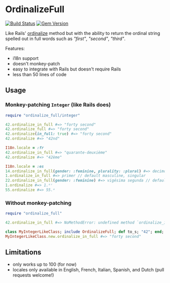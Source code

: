 # OrdinalizeFull

[![Build Status](https://github.com/infertux/ordinalize_full/actions/workflows/tests.yml/badge.svg)](https://github.com/infertux/ordinalize_full/actions)
[![Gem Version](https://badge.fury.io/rb/ordinalize_full.svg)](https://badge.fury.io/rb/ordinalize_full)

Like Rails' [ordinalize](http://api.rubyonrails.org/classes/ActiveSupport/Inflector.html#method-i-ordinalize) method but with the ability to return the ordinal string spelled out in full words such as _"first"_, _"second"_, _"third"_.

Features:

- i18n support
- doesn't monkey-patch
- easy to integrate with Rails but doesn't require Rails
- less than 50 lines of code

## Usage

### Monkey-patching `Integer` (like Rails does)

```ruby
require "ordinalize_full/integer"

42.ordinalize_in_full #=> "forty second"
42.ordinalize_full #=> "forty second"
42.ordinalize(in_full: true) #=> "forty second"
42.ordinalize #=> "42nd"

I18n.locale = :fr
42.ordinalize_in_full #=> "quarante-deuxième"
42.ordinalize #=> "42ème"

I18n.locale = :es
14.ordinalize_in_full(gender: :feminine, plurality: :plural) #=> decimocuartas
1.ordinalize_in_full #=> primer // default masculine, singular
22.ordinalize_in_full(gender: :feminine) #=> vigésima segunda // default singular
1.ordinalize #=> 1.ᵉʳ
55.ordinalize #=> 55.ᵒ
```

### Without monkey-patching

```ruby
require "ordinalize_full"

42.ordinalize_in_full #=> NoMethodError: undefined method `ordinalize_in_full' for 42:Fixnum

class MyIntegerLikeClass; include OrdinalizeFull; def to_s; "42"; end; end #=> :to_s
MyIntegerLikeClass.new.ordinalize_in_full #=> "forty second"
```

## Limitations

- only works up to 100 (for now)
- locales only available in English, French, Italian, Spanish, and Dutch (pull requests welcome!)

